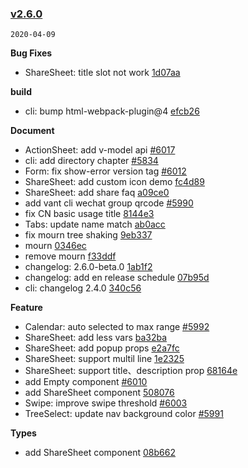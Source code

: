 ### [v2.6.0](https://github.com/youzan/vant/compare/v2.6.0-beta.0...v2.6.0)

`2020-04-09`

**Bug Fixes**

- ShareSheet: title slot not work [1d07aa](https://github.com/youzan/vant/commit/1d07aa88ba9e0d425d0b8a74388ca12ce19b27b4)

**build**

- cli: bump html-webpack-plugin@4 [efcb26](https://github.com/youzan/vant/commit/efcb264c9d3ac1c00ce2ecf786f57aa0ba95c77a)

**Document**

- ActionSheet: add v-model api [#6017](https://github.com/youzan/vant/issues/6017)
- cli: add directory chapter [#5834](https://github.com/youzan/vant/issues/5834)
- Form: fix show-error version tag [#6012](https://github.com/youzan/vant/issues/6012)
- ShareSheet: add custom icon demo [fc4d89](https://github.com/youzan/vant/commit/fc4d89b47458794e9fb4513e7851afd6f8f28423)
- ShareSheet: add share faq [a09ce0](https://github.com/youzan/vant/commit/a09ce0c955bdc97d627ed4ee9d924987ebc2cea9)
- add vant cli wechat group qrcode [#5990](https://github.com/youzan/vant/issues/5990)
- fix CN basic usage title [8144e3](https://github.com/youzan/vant/commit/8144e3de50042b03d6b2dc3415abd92c867b5673)
- Tabs: update name match [ab0acc](https://github.com/youzan/vant/commit/ab0accba4fcd2f478da3daa92c05ba0b9e1514dc)
- fix mourn tree shaking [9eb337](https://github.com/youzan/vant/commit/9eb337bd0ee68222c7ac90958871c8761cb73c72)
- mourn [0346ec](https://github.com/youzan/vant/commit/0346ecd96a320b8983eda7513cc42f8b704b51a6)
- remove mourn [f33ddf](https://github.com/youzan/vant/commit/f33ddfda0674b45b1c5a6435f8393f3a2f4e4d9f)
- changelog: 2.6.0-beta.0 [1ab1f2](https://github.com/youzan/vant/commit/1ab1f2bad741e1769d4e23037f22998f12551b36)
- changelog: add en release schedule [07b95d](https://github.com/youzan/vant/commit/07b95d188985c4622e322d4aedb67833b8b3fde2)
- cli: changelog 2.4.0 [340c56](https://github.com/youzan/vant/commit/340c56b3b5c667592f36390a2303db33ef98170d)

**Feature**

- Calendar: auto selected to max range [#5992](https://github.com/youzan/vant/issues/5992)
- ShareSheet: add less vars [ba32ba](https://github.com/youzan/vant/commit/ba32ba3404e63127b52a03ba8f83e69471b1b7e3)
- ShareSheet: add popup props [e2a7fc](https://github.com/youzan/vant/commit/e2a7fc7c95cc33bf60cbf88d6c24dfff1ed45e7a)
- ShareSheet: support multil line [1e2325](https://github.com/youzan/vant/commit/1e2325c00696d336b2273f3d3b543f5e45a08220)
- ShareSheet: support title、description prop [68164e](https://github.com/youzan/vant/commit/68164e64cfedc36a5133d1c20169f8411c710bc0)
- add Empty component [#6010](https://github.com/youzan/vant/issues/6010)
- add ShareSheet component [508076](https://github.com/youzan/vant/commit/5080761cfee10881bb3db771609800f3fcfb1af7)
- Swipe: improve swipe threshold [#6003](https://github.com/youzan/vant/issues/6003)
- TreeSelect: update nav background color [#5991](https://github.com/youzan/vant/issues/5991)

**Types**

- add ShareSheet component [08b662](https://github.com/youzan/vant/commit/08b6623a1d2b6cb8948e8a0e639fe4cb207d9764)
